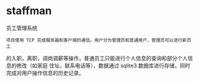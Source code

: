 # staffman
员工管理系统

    项目使用 TCP 完成服务器和客户端的通信。用户分为管理员和普通用户，管理员可以进行新员工
的入职，离职，调岗调薪等操作，普通员工只能进行个人信息的查询和部分个人信息的修改（如家庭
住址，联系电话等），数据通过 sqlite3 数据库进行存储，同时完成对用户操作信息的历史记录。